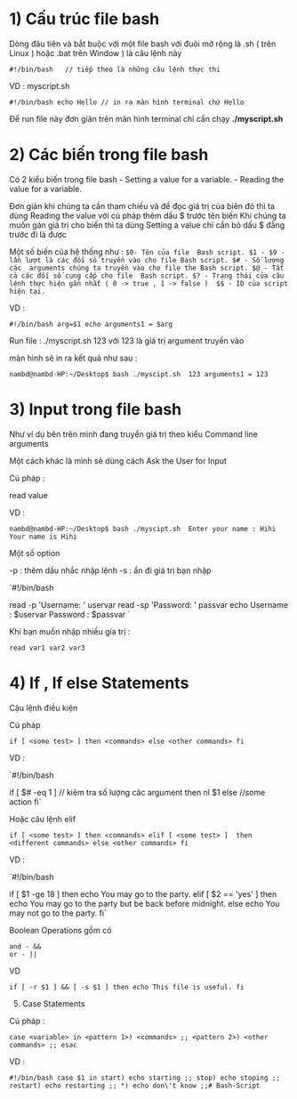 # 1) Cấu trúc file bash
Dòng đâu tiên và bắt buộc với một file bash với đuôi mở rộng là .sh ( trên Linux ) hoặc .bat trên Window ) là câu lệnh này

`#!/bin/bash  
// tiếp theo là những câu lệnh thực thi`

VD : myscript.sh

`#!/bin/bash
echo Hello
// in ra màn hình terminal chứ Hello`

Để run file này đơn giản trên màn hình terminal chỉ cần chạy **./myscript.sh**

# 2) Các biến trong file bash
Có 2 kiểu biến trong file bash
    - Setting a value for a variable.
    - Reading the value for a variable.

Đơn giản khi chúng ta cần tham chiếu và để đọc giá trị của biên đó thì ta dùng Reading the value với cú pháp thêm dấu $ trước tên biến Khi chúng ta muốn gán giá trị cho biến thì ta dùng Setting a value chỉ cần bỏ dấu $ đằng trước đi là được

Một số biến của hệ thống như :
`$0- Tên của file  Bash script.
$1 - $9 - lần lượt là các đối số truyền vào cho file Bash script.
$# - Số lượng các  arguments chúng ta truyền vào cho file the Bash script.
$@ - Tất cả các đối số cung cấp cho file  Bash script.
$? - Trạng thái của câu lệnh thực hiện gần nhất ( 0 -> true , 1 -> false ) 
$$ - ID của script hiện tại.`

VD :

`#!/bin/bash
arg=$1
echo arguments1 = $arg`

Run file : ./myscript.sh 123 với 123 là giá trị argument truyền vào

màn hình sẽ in ra kết quả như sau :

`nambd@nambd-HP:~/Desktop$ bash ./myscipt.sh  123
arguments1 = 123`

# 3) Input trong file bash

Như ví dụ bên trên mình đang truyển giá trị theo kiểu Command line arguments

Một cách khác là mình sẽ dùng cách Ask the User for Input

Cú pháp :

read value

VD :

`nambd@nambd-HP:~/Desktop$ bash ./myscipt.sh 
Enter your name :
Hihi
Your name is Hihi`

Một số option

-p : thêm dấu nhắc nhập lệnh -s : ẩn đi giá trị bạn nhập

`#!/bin/bash

read -p 'Username: ' uservar
read -sp 'Password: ' passvar 
echo Username : $uservar Password : $passvar `

Khi bạn muốn nhập nhiều gía trị :

`read var1 var2 var3 `

# 4) If , If else Statements

Cậu lệnh điều kiện

Cú pháp

`if [ <some test> ]
then
<commands>
else
<other commands>
fi`

VD :

`#!/bin/bash

if [ $# -eq 1 ] // kiêm tra số lượng các argument 
then
nl $1
else
//some action 
fi`

Hoặc câu lệnh elif

`if [ <some test> ]
then
<commands>
elif [ <some test> ] 
then
<different commands>
else
<other commands>
fi`

VD :

`#!/bin/bash

if [ $1 -ge 18 ]
then
echo You may go to the party.
elif [ $2 == 'yes' ]
then
echo You may go to the party but be back before midnight.
else
echo You may not go to the party.
fi`

Boolean Operations gồm có

    and - &&
    or - ||

VD

`if [ -r $1 ] && [ -s $1 ]
then
echo This file is useful.
fi`

5) Case Statements

Cú pháp :

`case <variable> in
<pattern 1>)
<commands>
;;
<pattern 2>)
<other commands>
;;
esac`

VD :

`#!/bin/bash
case $1 in
start)
echo starting
;;
stop)
echo stoping
;;
restart)
echo restarting
;;
*)
echo don\'t know
;;# Bash-Script`
